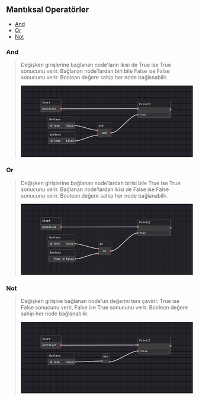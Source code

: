 ## Mantıksal Operatörler

- [And](#And)
- [Or](#Or)
- [Not](#Not)


### And

> Değişken girişlerine bağlanan node'ların ikisi de True ise True sonucunu verir. Bağlanan node'lardan biri bile False ise False sonucunu verir. Boolean değere sahip her node bağlanabilir.
>
> ![And Node](https://github.com/Apegra/Software-Teacher/blob/main/Node-Grupları/Mantıksal-Operatörler/images/and.png?raw=true)

### Or

> Değişken girişlerine bağlanan node'lardan birisi bile True ise True sonucunu verir. Bağlanan node'lardan ikisi de False ise False sonucunu verir. Boolean değere sahip her node bağlanabilir.
>
> ![Or Node](https://github.com/Apegra/Software-Teacher/blob/main/Node-Grupları/Mantıksal-Operatörler/images/or.png?raw=true)

### Not

> Değişken girişine bağlanan node'un değerini ters çevirir. True ise False sonucunu verir, False ise True sonucunu verir. Boolean değere sahip her node bağlanabilir.
>
> ![Not Node](https://github.com/Apegra/Software-Teacher/blob/main/Node-Grupları/Mantıksal-Operatörler/images/not.png?raw=true)
